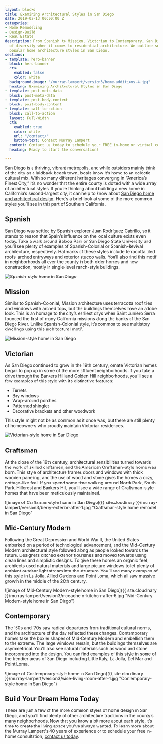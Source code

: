 ```yaml
---
layout: blocks
title: Examining Architectural Styles in San Diego
date: 2019-02-13 00:00:00 Z
categories:
- Home Remodeling
- Design-Build
- Real Estate
description: From Spanish to Mission, Victorian to Contemporary, San Diego offers up plenty
  of diversity when it comes to residential architecture. We outline some of the more
  popular home architecture styles in San Diego.
sections:
- template: hero-banner
  block: hero-banner
  cta:
    enabled: false
    color: white
  background-image: "/murray-lampert/version3/home-additions-4.jpg"
  heading: Examining Architectural Styles in San Diego
- template: post-meta-data
  block: post-meta-data
- template: post-body-content
  block: post-body-content
- template: call-to-action
  block: call-to-action
  layout: Full-Width
  cta:
    enabled: true
    color: white
    url: "/contact/"
    button-text: Contact Murray Lampert
  content: Contact us today to schedule your FREE in-home or virtual consultation.
  heading: Ready to start the conversation?

---
```


San Diego is a thriving, vibrant metropolis, and while outsiders mainly think of the city as a laidback beach town, locals know it’s home to an eclectic cultural mix. With so many different heritages converging in “America’s Finest City,” it’s no wonder that the entire county is dotted with a wide array of architectural styles. If you’re thinking about building a new home in California’s second-largest city, it can help to know about [San Diego home and architectural design](/san-diego-architectural-design-services). Here’s a brief look at some of the more common styles you’ll see in this part of Southern California.

## Spanish

San Diego was settled by Spanish explorer Juan Rodríguez Cabrillo, so it stands to reason that Spain’s influence on the local culture exists even today. Take a walk around Balboa Park or San Diego State University and you’ll see plenty of examples of Spanish-Colonial or Spanish-Revival architecture, respectively. Hallmarks of these styles include terracotta tiled roofs, arched entryways and exterior stucco walls. You’ll also find this motif in neighborhoods all over the county in both older homes and new construction, mostly in single-level ranch-style buildings.

![Spanish-style home in San Diego](https://timesofsandiego.com/wp-content/uploads/2016/11/Spanish-Eclectic.jpg)

## Mission

Similar to Spanish-Colonial, Mission architecture uses terracotta roof tiles and windows with arched tops, but the buildings themselves have an adobe look. This is an homage to the city’s earliest days when Saint Juníero Serra founded the first of many California missions along the banks of the San Diego River. Unlike Spanish-Colonial style, it’s common to see multistory dwellings using this architectural motif.

![Mission-style home in San Diego](https://sduptownnews.com/wp-content/uploads/2015/09/hometourpicweb.jpg)

## Victorian

As San Diego continued to grow in the 19th century, ornate Victorian homes began to pop up in some of the more affluent neighborhoods. If you take a drive through the Bankers Hill and Golden Hill neighborhoods, you’ll see a few examples of this style with its distinctive features:

- Turrets
- Bay windows
- Wrap-around porches
- Patterned shingles
- Decorative brackets and other woodwork

This style might not be as common as it once was, but there are still plenty of homeowners who proudly maintain Victorian residences.

![Victorian-style home in San Diego](http://visitnationalcity.com/wp-content/uploads/2012/07/San-Diego-History-National-City-Victorian-Home.png)

## Craftsman

At the close of the 19th century, architectural sensibilities turned towards the work of skilled craftsmen, and the American Craftsman-style home was born. This style of architecture frames doors and windows with thick wooden paneling, and the use of wood and stone gives the homes a cozy, cottage-like feel. If you spend some time walking around North Park, South Park, Hillcrest and Bankers Hill, you’ll see a wide range of Craftsman-style homes that have been meticulously maintained.

![image of Craftsman-style home in San Diego]({{ site.cloudinary }}/murray-lampert/version3/berry-exterior-after-1.jpg "Craftsman-style home remodel in San Diego")

## Mid-Century Modern

Following the Great Depression and World War II, the United States embarked on a period of technological advancement, and the Mid-Century Modern architectural style followed along as people looked towards the future. Designers ditched exterior flourishes and moved towards using clean lines and simplistic designs. To give these homes an organic feel, architects used natural materials and large picture windows to let plenty of ambient outdoor light stream into the structure. You’ll see many examples of this style in La Jolla, Allied Gardens and Point Loma, which all saw massive growth in the middle of the 20th century.

![image of Mid-Century Modern-style home in San Diego]({{ site.cloudinary }}/murray-lampert/version3/mceachern-kitchen-after-6.jpg "Mid-Century Modern-style home in San Diego")

## Contemporary

The '60s and '70s saw radical departures from traditional cultural norms, and the architecture of the day reflected these changes. Contemporary homes take the boxier shapes of Mid-Century Modern and embellish them to the extreme. The large windows remain, but the buildings themselves are asymmetrical. You’ll also see natural materials such as wood and stone incorporated into the design. You can find examples of this style in some of the trendier areas of San Diego including Little Italy, La Jolla, Del Mar and Point Loma.

![image of Contemporary-style home in San Diego]({{ site.cloudinary }}/murray-lampert/version3/wise-living-room-after-1.jpg "Contemporary-style home in San Diego")

## Build Your Dream Home Today

These are just a few of the more common styles of home design in San Diego, and you’ll find plenty of other architecture traditions in the county’s many neighborhoods. Now that you know a bit more about each style, it’s time to create the living space you’ve always wanted. To learn more about the Murray Lampert's 40 years of experience or to schedule your free in-home consultation, [contact us today](/contact).
